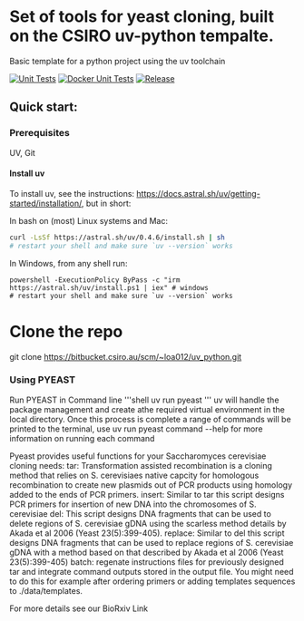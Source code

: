 # Set of tools for yeast cloning, built on the CSIRO uv-python tempalte. 

Basic template for a python project using the uv toolchain

[![Unit Tests](https://github.com/csiro-energy-systems/python-template-uv/actions/workflows/poetry-tests.yml/badge.svg)](https://github.com/csiro-energy-systems/python-template-uv/actions/workflows/poetry-tests.yml)
[![Docker Unit Tests](https://github.com/csiro-energy-systems/python-template-uv/actions/workflows/docker-image.yml/badge.svg)](https://github.com/csiro-energy-systems/python-template-uv/actions/workflows/docker-image.yml)
[![Release](https://github.com/csiro-energy-systems/python-template-uv/actions/workflows/release.yml/badge.svg)](https://github.com/csiro-energy-systems/python-template-uv/actions/workflows/release.yml)

## Quick start:




### Prerequisites

UV, Git

#### Install uv

To install uv, see the instructions: https://docs.astral.sh/uv/getting-started/installation/, but in short:

In bash on (most) Linux systems and Mac:
```bash
curl -LsSf https://astral.sh/uv/0.4.6/install.sh | sh
# restart your shell and make sure `uv --version` works
```

In Windows, from any shell run:
```shell
powershell -ExecutionPolicy ByPass -c "irm https://astral.sh/uv/install.ps1 | iex" # windows
# restart your shell and make sure `uv --version` works
```

# Clone the repo
git clone https://bitbucket.csiro.au/scm/~loa012/uv_python.git 

### Using PYEAST 

Run PYEAST in Command line
'''shell
uv run pyeast
'''
uv will handle the package management and create athe required virtual environment in the local directory. 
Once this process is complete a range of commands will be printed to the terminal, use uv run pyeast command --help for more information on running each command

Pyeast provides  useful functions for  your Saccharomyces cerevisiae cloning needs: 
tar: Transformation assisted recombination is a cloning method that relies on S. cerevisiaes native capcity for homologous recombination to create new plasmids out of PCR products using homology added to the ends of PCR primers. 
insert: Similar to tar this script designs PCR primers for insertion of new DNA into the chromosomes of S. cerevisiae 
del: This script designs DNA fragments that can be used to delete regions of S. cerevisiae gDNA using the scarless method details by Akada et al 2006 (Yeast 23(5):399-405). 
replace: Similar to del this script designs DNA fragments that can be used to replace regions of S. cerevisiae gDNA with a method based on that described by Akada et al 2006 (Yeast 23(5):399-405)
batch: regenate instructions files for previously designed tar and integrate command outputs stored in the output file. You might need to do this for example after ordering primers or adding templates sequences to ./data/templates. 

For more details see our BioRxiv 
Link